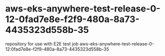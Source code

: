 # aws-eks-anywhere-test-release-0-12-0fad7e8e-f2f9-480a-8a73-4435323d558b-35
repository for use with E2E test job aws-eks-anywhere-test-release-0-12:0fad7e8e-f2f9-480a-8a73-4435323d558b-35
